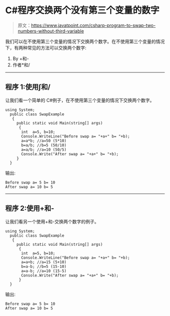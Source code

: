 # C#程序交换两个没有第三个变量的数字

> 原文：<https://www.javatpoint.com/csharp-program-to-swap-two-numbers-without-third-variable>

我们可以在不使用第三个变量的情况下交换两个数字。在不使用第三个变量的情况下，有两种常见的方法可以交换两个数字:

1.  By +和-
2.  作者*和/

* * *

## 程序 1:使用∫和/

让我们看一个简单的 C#例子，在不使用第三个变量的情况下交换两个数字。

```
using System;
  public class SwapExample
   {
     public static void Main(string[] args)
      {
       int  a=5, b=10;          
       Console.WriteLine("Before swap a= "+a+" b= "+b);  
       a=a*b; //a=50 (5*10)    
       b=a/b; //b=5 (50/10)    
       a=a/b; //a=10 (50/5)  
       Console.Write("After swap a= "+a+" b= "+b);     
     }
  }	

```

输出:

```
Before swap a= 5 b= 10     
After swap a= 10 b= 5

```

* * *

## 程序 2:使用+和-

让我们看另一个使用+和-交换两个数字的例子。

```
using System;
  public class SwapExample
   {
     public static void Main(string[] args)
      {
       int  a=5, b=10;          
       Console.WriteLine("Before swap a= "+a+" b= "+b);  
       a=a+b; //a=15 (5+10)    
       b=a-b; //b=5 (15-10)    
       a=a-b; //a=10 (15-5) 
       Console.Write("After swap a= "+a+" b= "+b);     
      }
  }

```

输出:

```
Before swap a= 5 b= 10     
After swap a= 10 b= 5

```
